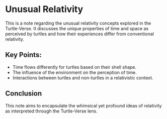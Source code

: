 # Unusual Relativity

This is a note regarding the unusual relativity concepts explored in the Turtle-Verse. It discusses the unique properties of time and space as perceived by turtles and how their experiences differ from conventional relativity.

## Key Points:
- Time flows differently for turtles based on their shell shape.
- The influence of the environment on the perception of time.
- Interactions between turtles and non-turtles in a relativistic context.

## Conclusion
This note aims to encapsulate the whimsical yet profound ideas of relativity as interpreted through the Turtle-Verse lens.